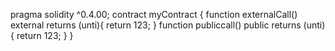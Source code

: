 pragma solidity ^0.4.00;
contract myContract {
	function externalCall() external returns (unti){
		return 123;
	}
	function publiccall() public returns (unti){
		return 123;
	}
}
